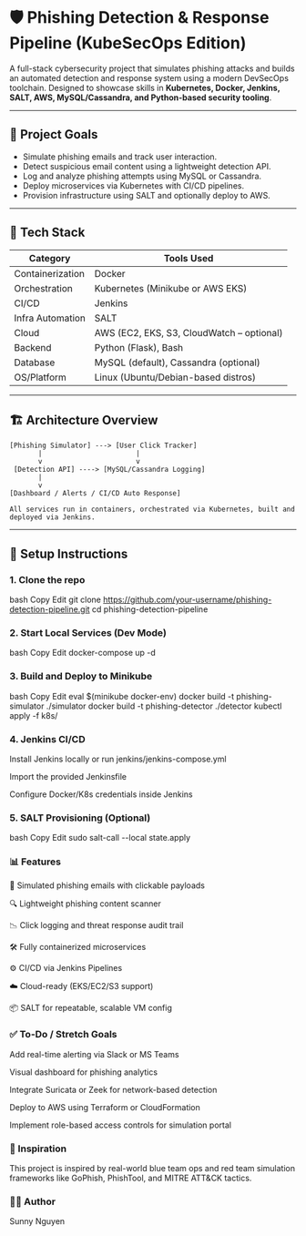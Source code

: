 # 🛡️ Phishing Detection & Response Pipeline (KubeSecOps Edition)

A full-stack cybersecurity project that simulates phishing attacks and builds an automated detection and response system using a modern DevSecOps toolchain. Designed to showcase skills in **Kubernetes, Docker, Jenkins, SALT, AWS, MySQL/Cassandra, and Python-based security tooling**.

---

## 📌 Project Goals

- Simulate phishing emails and track user interaction.
- Detect suspicious email content using a lightweight detection API.
- Log and analyze phishing attempts using MySQL or Cassandra.
- Deploy microservices via Kubernetes with CI/CD pipelines.
- Provision infrastructure using SALT and optionally deploy to AWS.

---

## 🚀 Tech Stack

| Category         | Tools Used                                                |
|------------------|-----------------------------------------------------------|
| Containerization | Docker                                                    |
| Orchestration    | Kubernetes (Minikube or AWS EKS)                          |
| CI/CD            | Jenkins                                                   |
| Infra Automation | SALT                                                      |
| Cloud            | AWS (EC2, EKS, S3, CloudWatch – optional)                 |
| Backend          | Python (Flask), Bash                                      |
| Database         | MySQL (default), Cassandra (optional)                     |
| OS/Platform      | Linux (Ubuntu/Debian-based distros)                       |

---

## 🏗️ Architecture Overview

```text
[Phishing Simulator] ---> [User Click Tracker]
       |                       |
       v                       v
 [Detection API] ----> [MySQL/Cassandra Logging]
       |
       v
[Dashboard / Alerts / CI/CD Auto Response]

All services run in containers, orchestrated via Kubernetes, built and deployed via Jenkins.
```
---

## 🔧 Setup Instructions
### 1. Clone the repo
bash
Copy
Edit
git clone https://github.com/your-username/phishing-detection-pipeline.git
cd phishing-detection-pipeline
### 2. Start Local Services (Dev Mode)
bash
Copy
Edit
docker-compose up -d
### 3. Build and Deploy to Minikube
bash
Copy
Edit
eval $(minikube docker-env)
docker build -t phishing-simulator ./simulator
docker build -t phishing-detector ./detector
kubectl apply -f k8s/
### 4. Jenkins CI/CD
Install Jenkins locally or run jenkins/jenkins-compose.yml

Import the provided Jenkinsfile

Configure Docker/K8s credentials inside Jenkins

### 5. SALT Provisioning (Optional)
bash
Copy
Edit
sudo salt-call --local state.apply
### 📊 Features
🧪 Simulated phishing emails with clickable payloads

🔍 Lightweight phishing content scanner

📉 Click logging and threat response audit trail

🛠️ Fully containerized microservices

⚙️ CI/CD via Jenkins Pipelines

☁️ Cloud-ready (EKS/EC2/S3 support)

📦 SALT for repeatable, scalable VM config

### ✅ To-Do / Stretch Goals
 Add real-time alerting via Slack or MS Teams

 Visual dashboard for phishing analytics

 Integrate Suricata or Zeek for network-based detection

 Deploy to AWS using Terraform or CloudFormation

 Implement role-based access controls for simulation portal

### 🧠 Inspiration
This project is inspired by real-world blue team ops and red team simulation frameworks like GoPhish, PhishTool, and MITRE ATT&CK tactics.

### 👨‍💻 Author
Sunny Nguyen


